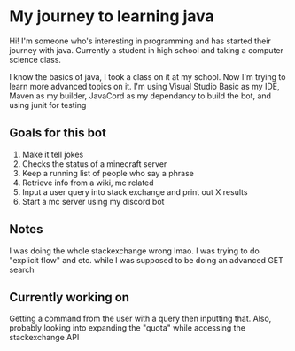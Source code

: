 # My journey to learning java

Hi! I'm someone who's interesting in programming and has started their journey with java. Currently a student in high school and taking a computer science class.

I know the basics of java, I took a class on it at my school. Now I'm trying to learn more advanced topics on it.
I'm using Visual Studio Basic as my IDE, Maven as my builder, JavaCord as my dependancy to build the bot, and using junit for testing

## Goals for this bot

1. Make it tell jokes
2. Checks the status of a minecraft server
3. Keep a running list of people who say a phrase
4. Retrieve info from a wiki, mc related
5. Input a user query into stack exchange and print out X results
6. Start a mc server using my discord bot

## Notes

I was doing the whole stackexchange wrong lmao. I was trying to do "explicit flow" and etc. while I was supposed to be doing an advanced GET search

## Currently working on

Getting a command from the user with a query then inputting that.
Also, probably looking into expanding the "quota" while accessing the stackexchange API

